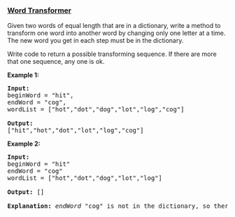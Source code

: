 ### [Word Transformer](https://leetcode.com/problems/word-transformer-lcci)

<p>Given two words of equal length that are in a dictionary, write a method to transform one word into another word by changing only one letter at a time. The new word you get in each step must be in the dictionary.</p>

<p>Write code to return a possible transforming sequence. If there are more that one sequence, any one is ok.</p>

<p><strong>Example 1:</strong></p>

<pre>
<strong>Input:</strong>
beginWord = &quot;hit&quot;,
endWord = &quot;cog&quot;,
wordList = [&quot;hot&quot;,&quot;dot&quot;,&quot;dog&quot;,&quot;lot&quot;,&quot;log&quot;,&quot;cog&quot;]

<strong>Output:</strong>
[&quot;hit&quot;,&quot;hot&quot;,&quot;dot&quot;,&quot;lot&quot;,&quot;log&quot;,&quot;cog&quot;]
</pre>

<p><strong>Example 2:</strong></p>

<pre>
<strong>Input:</strong>
beginWord = &quot;hit&quot;
endWord = &quot;cog&quot;
wordList = [&quot;hot&quot;,&quot;dot&quot;,&quot;dog&quot;,&quot;lot&quot;,&quot;log&quot;]

<strong>Output: </strong>[]

<strong>Explanation:</strong>&nbsp;<em>endWord</em> &quot;cog&quot; is not in the dictionary, so there&#39;s no possible transforming sequence.</pre>
